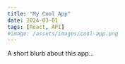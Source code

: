 ```yaml
---
title: "My Cool App"
date: 2024-03-01
tags: [React, API]
#image: /assets/images/cool-app.png
---
```

A short blurb about this app…
